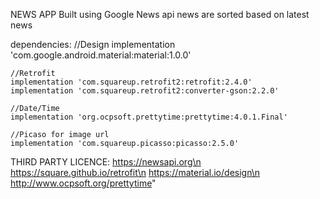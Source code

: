 NEWS APP Built using Google News api
news are sorted based on latest news

dependencies:
//Design
    implementation 'com.google.android.material:material:1.0.0'

    //Retrofit
    implementation 'com.squareup.retrofit2:retrofit:2.4.0'
    implementation 'com.squareup.retrofit2:converter-gson:2.2.0'

    //Date/Time
    implementation 'org.ocpsoft.prettytime:prettytime:4.0.1.Final'

    //Picaso for image url
    implementation 'com.squareup.picasso:picasso:2.5.0'


THIRD PARTY LICENCE:
https://newsapi.org\n
https://square.github.io/retrofit\n
https://material.io/design\n
http://www.ocpsoft.org/prettytime"
